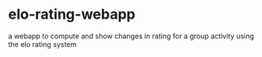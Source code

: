 # elo-rating-webapp
a webapp to compute and show changes in rating for a group activity using the elo rating system  
